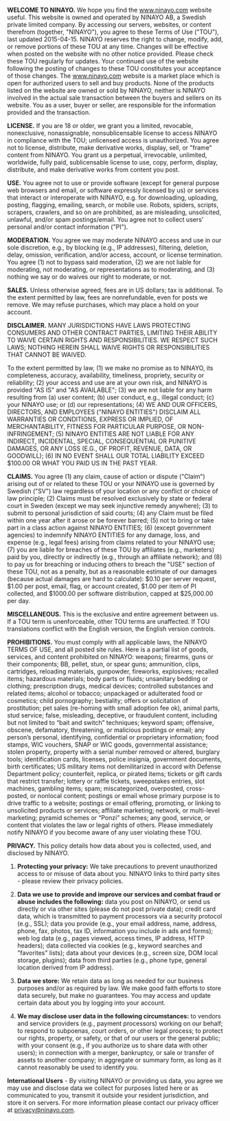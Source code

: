  **WELCOME TO NINAYO.** We hope you find the www.ninayo.com website useful. This website is owned and operated by NINAYO AB, a Swedish private limited company. By accessing our servers, websites, or content therefrom (together, "NINAYO"), you agree to these Terms of Use ("TOU"), last updated 2015-04-15.  NINAYO reserves the right to change, modify, add, or remove portions of these TOU at any time. Changes will be effective when posted on the website with no other notice provided. Please check these TOU regularly for updates. Your continued use of the website following the posting of changes to these TOU constitutes your acceptance of those changes. The www.ninayo.com website is a market place which is open for authorized users to sell and buy products. None of the products listed on the website are owned or sold by NINAYO, neither is NINAYO involved in the actual sale transaction between the buyers and sellers on its website.  You as a user, buyer or seller, are responsible for the information provided and the transaction. 

**LICENSE.** If you are 18 or older, we grant you a limited, revocable, nonexclusive, nonassignable, nonsublicensable license to access NINAYO in compliance with the TOU; unlicensed access is unauthorized. You agree not to license, distribute, make derivative works, display, sell, or "frame" content from NINAYO. You grant us a perpetual, irrevocable, unlimited, worldwide, fully paid, sublicensable license to use, copy, perform, display, distribute, and make derivative works from content you post.

**USE.** You agree not to use or provide software (except for general purpose web browsers and email, or software expressly licensed by us) or services that interact or interoperate with NINAYO, e.g. for downloading, uploading, posting, flagging, emailing, search, or mobile use. Robots, spiders, scripts, scrapers, crawlers, and so on are prohibited, as are misleading, unsolicited, unlawful, and/or spam postings/email. You agree not to collect users' personal and/or contact information ("PI").

**MODERATION.** You agree we may moderate NINAYO access and use in our sole discretion, e.g., by blocking (e.g., IP addresses), filtering, deletion, delay, omission, verification, and/or access, account, or license termination. You agree (1) not to bypass said moderation, (2) we are not liable for moderating, not moderating, or representations as to moderating, and (3) nothing we say or do waives our right to moderate, or not. 

**SALES.** Unless otherwise agreed, fees are in US dollars; tax is additional. To the extent permitted by law, fees are nonrefundable, even for posts we remove. We may refuse purchases, which may place a hold on your account.

**DISCLAIMER.** MANY JURISDICTIONS HAVE LAWS PROTECTING CONSUMERS AND OTHER CONTRACT PARTIES, LIMITING THEIR ABILITY TO WAIVE CERTAIN RIGHTS AND RESPONSIBILITIES. WE RESPECT SUCH LAWS; NOTHING HEREIN SHALL WAIVE RIGHTS OR RESPONSIBILITIES THAT CANNOT BE WAIVED.

To the extent permitted by law, (1) we make no promise as to NINAYO, its completeness, accuracy, availability, timeliness, propriety, security or reliability; (2) your access and use are at your own risk, and NINAYO is provided "AS IS" and "AS AVAILABLE"; (3) we are not liable for any harm resulting from (a) user content; (b) user conduct, e.g., illegal conduct; (c) your NINAYO use; or (d) our representations; (4) WE AND OUR OFFICERS, DIRECTORS, AND EMPLOYEES ("NINAYO ENTITIES") DISCLAIM ALL WARRANTIES OR CONDITIONS, EXPRESS OR IMPLIED, OF MERCHANTABILITY, FITNESS FOR PARTICULAR PURPOSE, OR NON-INFRINGEMENT; (5) NINAYO ENTITIES ARE NOT LIABLE FOR ANY INDIRECT, INCIDENTAL, SPECIAL, CONSEQUENTIAL OR PUNITIVE DAMAGES, OR ANY LOSS (E.G., OF PROFIT, REVENUE, DATA, OR GOODWILL); (6) IN NO EVENT SHALL OUR TOTAL LIABILITY EXCEED $100.00 OR WHAT YOU PAID US IN THE PAST YEAR.

**CLAIMS.** You agree (1) any claim, cause of action or dispute ("Claim") arising out of or related to these TOU or your NINAYO use is governed by Swedish ("SV") law regardless of your location or any conflict or choice of law principle; (2) Claims must be resolved exclusively by state or federal court in Sweden (except we may seek injunctive remedy anywhere); (3) to submit to personal jurisdiction of said courts; (4) any Claim must be filed within one year after it arose or be forever barred; (5) not to bring or take part in a class action against NINAYO ENTITIES; (6) (except government agencies) to indemnify NINAYO ENTITIES for any damage, loss, and expense (e.g., legal fees) arising from claims related to your NINAYO use; (7) you are liable for breaches of these TOU by affiliates (e.g., marketers) paid by you, directly or indirectly (e.g., through an affiliate network); and (8) to pay us for breaching or inducing others to breach the "USE" section of these TOU, not as a penalty, but as a reasonable estimate of our damages (because actual damages are hard to calculate): $0.10 per server request, $1.00 per post, email, flag, or account created, $1.00 per item of PI collected, and $1000.00 per software distribution, capped at $25,000.00 per day.

**MISCELLANEOUS.** This is the exclusive and entire agreement between us. If a TOU term is unenforceable, other TOU terms are unaffected. If TOU translations conflict with the English version, the English version controls.

**PROHIBITIONS.** You must comply with all applicable laws, the NINAYO TERMS OF USE, and all posted site rules.   Here is a partial list of goods, services, and content prohibited on NINAYO: weapons; firearms, guns or their components; BB, pellet, stun, or spear guns; ammunition, clips, cartridges, reloading materials, gunpowder, fireworks, explosives; recalled items; hazardous materials; body parts or fluids; unsanitary bedding or clothing; prescription drugs, medical devices; controlled substances and related items; alcohol or tobacco; unpackaged or adulterated food or cosmetics; child pornography; bestiality; offers or solicitation of prostitution; pet sales (re-homing with small adoption fee ok), animal parts, stud service; false, misleading, deceptive, or fraudulent content, including but not limited to “bait and switch” techniques; keyword spam; offensive, obscene, defamatory, threatening, or malicious postings or email; any person’s personal, identifying, confidential or proprietary information; food stamps, WIC vouchers, SNAP or WIC goods, governmental assistance;  stolen property, property with a serial number removed or altered, burglary tools; identification cards, licenses, police insignia, government documents, birth certificates; US military items not demilitarized in accord with Defense Department policy; counterfeit, replica, or pirated items; tickets or gift cards that restrict transfer; lottery or raffle tickets, sweepstakes entries, slot machines, gambling items; spam; miscategorized, overposted, cross-posted, or nonlocal content; postings or email whose primary purpose is to drive traffic to a website; postings or email offering, promoting, or linking to unsolicited products or services; affiliate marketing; network, or multi-level marketing; pyramid schemes or “Ponzi” schemes; any good, service, or content that violates the law or legal rights of others.
Please immediately notify NINAYO if you become aware of any user violating these TOU.

**PRIVACY.** This policy details how data about you is collected, used, and disclosed by NINAYO. 

1. **Protecting your privacy:** We take precautions to prevent unauthorized access to or misuse of data about you.  NINAYO links to third party sites - please review their privacy policies.

2. **Data we use to provide and improve our services and combat fraud or abuse includes the following:** data you post on NINAYO, or send us directly or via other sites (please do not post private data); credit card data, which is transmitted to payment processors via a security protocol (e.g., SSL); data you provide (e.g., your email address, name, address, phone, fax, photos, tax ID, information you include in ads and forms); web log data (e.g., pages viewed, access times, IP address, HTTP headers); data collected via cookies (e.g., keyword searches and "favorites" lists); data about your devices (e.g., screen size, DOM local storage, plugins); data from third parties (e.g., phone type, general location derived from IP address).

3. **Data we store:**  We retain data as long as needed for our business purposes and/or as required by law.  We make good faith efforts to store data securely, but make no guarantees.  You may access and update certain data about you by logging into your account.

4. **We may disclose user data in the following circumstances:** to vendors and service providers (e.g., payment processors) working on our behalf; to respond to subpoenas, court orders, or other legal process; to protect our rights, property, or safety, or that of our users or the general public; with your consent (e.g., if you authorize us to share data with other users); in connection with a merger, bankruptcy, or sale or transfer of assets to another company; in aggregate or summary form, as long as it cannot reasonably be used to identify you.

**International Users** - By visiting NINAYO or providing us data, you agree we may use and disclose data we collect for purposes listed here or as communicated to you, transmit it outside your resident jurisdiction, and store it on servers. For more information please contact our privacy officer at privacy@ninayo.com.
